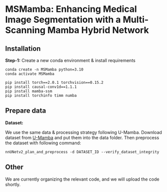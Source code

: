 # MSMamba: Enhancing Medical Image Segmentation with a Multi-Scanning Mamba Hybrid Network

## Installation

**Step-1:** Create a new conda environment & install requirements

```shell
conda create -n MSMamba python=3.10
conda activate MSMamba

pip install torch==2.0.1 torchvision==0.15.2
pip install causal-conv1d==1.1.1
pip install mamba-ssm
pip install torchinfo timm numba
```

## Prepare data 

**Dataset:**  

We use the same data & processing strategy following U-Mamba. Download dataset from [U-Mamba](https://github.com/bowang-lab/U-Mamba) and put them into the data folder. Then preprocess the dataset with following command:

```shell
nnUNetv2_plan_and_preprocess -d DATASET_ID --verify_dataset_integrity
```

## Other

We are currently organizing the relevant code, and we will upload the code shortly.
